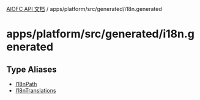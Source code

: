 [AIOFC API 文档](../../../../../index.md) / apps/platform/src/generated/i18n.generated

# apps/platform/src/generated/i18n.generated

## Type Aliases

- [I18nPath](type-aliases/I18nPath.md)
- [I18nTranslations](type-aliases/I18nTranslations.md)
